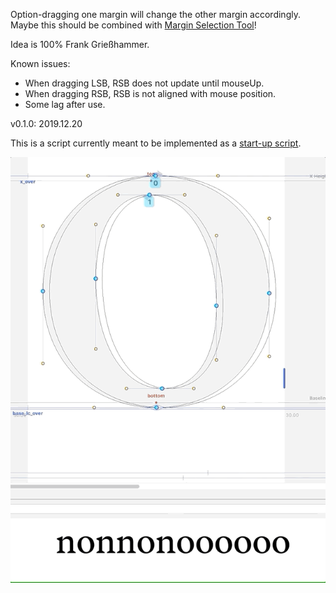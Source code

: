 Option-dragging one margin will change the other margin accordingly. Maybe this should be combined with [Margin Selection Tool](https://github.com/ryanbugden/marginSelectionTool)!

Idea is 100% Frank Grießhammer.

Known issues:  
* When dragging LSB, RSB does not update until mouseUp.  
* When dragging RSB, RSB is not aligned with mouse position.  
* Some lag after use.

v0.1.0:   2019.12.20  

This is a script currently meant to be implemented as a [start-up script](https://robofont.com/documentation/how-tos/setting-up-a-startup-script/?highlight=start-up).

![](_images/_o_symmMarginDrag.gif)